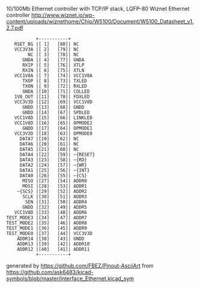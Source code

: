 10/100Mb Ethernet controller with TCP/IP stack, LQFP-80
Wiznet Ethernet controller
http://www.wiznet.io/wp-content/uploads/wiznethome/Chip/W5100/Document/W5100_Datasheet_v1.2.7.pdf


	           +-----------+
	   RSET_BG |[ 1]   [80]| NC
	   VCC3V3A |[ 2]   [79]| NC
	        NC |[ 3]   [78]| NC
	      GNDA |[ 4]   [77]| GNDA
	      RXIP |[ 5]   [76]| XTLP
	      RXIN |[ 6]   [75]| XTLN
	   VCC1V8A |[ 7]   [74]| VCC1V8A
	      TXOP |[ 8]   [73]| TXLED
	      TXON |[ 9]   [72]| RXLED
	      GNDA |[10]   [71]| COLLED
	   1V8_OUT |[11]   [70]| FDXLED
	   VCC3V3D |[12]   [69]| VCC1V8D
	      GNDD |[13]   [68]| GNDD
	      GNDD |[14]   [67]| SPDLED
	   VCC1V8D |[15]   [66]| LINKLED
	   VCC1V8D |[16]   [65]| OPMODE2
	      GNDD |[17]   [64]| OPMODE1
	   VCC3V3D |[18]   [63]| OPMODE0
	     DATA7 |[19]   [62]| NC
	     DATA6 |[20]   [61]| NC
	     DATA5 |[21]   [60]| NC
	     DATA4 |[22]   [59]| ~{RESET}
	     DATA3 |[23]   [58]| ~{RD}
	     DATA2 |[24]   [57]| ~{WR}
	     DATA1 |[25]   [56]| ~{INT}
	     DATA0 |[26]   [55]| ~{CS}
	      MISO |[27]   [54]| ADDR0
	      MOSI |[28]   [53]| ADDR1
	    ~{SCS} |[29]   [52]| ADDR2
	      SCLK |[30]   [51]| ADDR3
	       SEN |[31]   [50]| ADDR4
	      GNDD |[32]   [49]| ADDR5
	   VCC1V8D |[33]   [48]| ADDR6
	TEST_MODE3 |[34]   [47]| ADDR7
	TEST_MODE2 |[35]   [46]| ADDR8
	TEST_MODE1 |[36]   [45]| ADDR9
	TEST_MODE0 |[37]   [44]| VCC3V3D
	    ADDR14 |[38]   [43]| GNDD
	    ADDR13 |[39]   [42]| ADDR10
	    ADDR12 |[40]   [41]| ADDR11
	           +-----------+


generated by https://github.com/FBEZ/Pinout-AsciiArt from https://github.com/ask6483/kicad-symbols/blob/master/Interface_Ethernet.kicad_sym